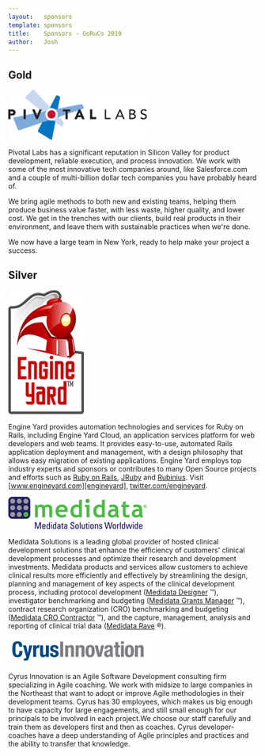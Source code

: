 ```yaml
---
layout:   sponsors
template: sponsors
title:    Sponsors - GoRuCo 2010
author:   Josh
---
```


## Gold

[![Pivotal Labs](/images/sponsors/pivotal.png)][medidata]

Pivotal Labs has a significant reputation in Silicon Valley for
product development, reliable execution, and process innovation. We
work with some of the most innovative tech companies around, like
Salesforce.com and a couple of multi-billion dollar tech companies you
have probably heard of.

We bring agile methods to both new and existing teams, helping them
produce business value faster, with less waste, higher quality, and
lower cost. We get in the trenches with our clients, build real
products in their environment, and leave them with sustainable
practices when we're done.

We now have a large team in New York, ready to help make your project
a success.

[pivotal]: http://www.pivotallabs.com

## Silver

[![Engine Yard](/images/sponsors/engineyard.png)][engineyard]

Engine Yard provides automation technologies and services for Ruby on Rails,
including Engine Yard Cloud, an application services platform for web
developers and web teams. It provides easy-to-use, automated Rails application
deployment and management, with a design philosophy that allows easy migration
of existing applications. Engine Yard employs top industry experts and
sponsors or contributes to many Open Source projects and efforts such as
[Ruby on Rails][ruby-on-rails], [JRuby][jruby] and
[Rubinius][rubinius]. Visit [www.engineyard.com][engineyard],
[twitter.com/engineyard][engineyard-twitter].

[engineyard]:         http://www.engineyard.com
[engineyard-twitter]: http://twitter.com/engineyard
[ruby-on-rails]:      http://www.rubyonrails.org
[jruby]:              http://www.jruby.org
[rubinius]:           http://www.rubini.us

[![Medidata Solutions](/images/sponsors/medidata.png)][medidata]

Medidata Solutions is a leading global provider of hosted clinical development solutions
that enhance the efficiency of customers' clinical development processes and optimize
their research and development investments. Medidata products and services allow customers
to achieve clinical results more efficiently and effectively by streamlining the design,
planning and management of key aspects of the clinical development process, including
protocol development ([Medidata Designer][medidata-designer] &trade;), investigator
benchmarking and budgeting ([Medidata Grants Manager][medidata-grants-manager] &trade;),
contract research organization (CRO) benchmarking and budgeting
([Medidata CRO Contractor][medidata-contractor] &trade;), and the capture, management,
analysis and reporting of clinical trial data ([Medidata Rave][medidata-rave] &reg;).

[medidata]:                 http://www.mdsol.com
[medidata-designer]:        http://www.mdsol.com/products/designer.htm
[medidata-grants-manager]:  http://www.mdsol.com/products/grants_manager.htm
[medidata-contractor]:      http://www.mdsol.com/products/cro_contractor.htm
[medidata-rave]:            http://www.mdsol.com/products/rave_overview.htm

[![Cyrus Innovation](/images/sponsors/cyrus.png)][cyrus]

Cyrus Innovation is an Agile Software Development consulting firm specializing
in Agile coaching. We work with midsize to large companies in the Northeast
that want to adopt or improve Agile methodologies in their development teams.
Cyrus has 30 employees, which makes us big enough to have capacity for large
engagements, and still small enough for our principals to be involved in each
project.We choose our staff carefully and train them as developers first and
then as coaches. Cyrus developer-coaches have a deep understanding of Agile
principles and practices and the ability to transfer that knowledge.

[cyrus]: http://www.cyrusinnovation.com